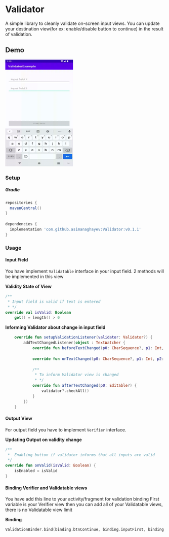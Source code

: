 # Validator
A simple library to cleanly validate on-screen input views. You can update your destination view(for ex: enable/disable button to continue) in the result of validation.

Demo
---

<img src="/media/Demo.gif" width="214" height="336">

### Setup

##### Gradle
```groovy
repositories {
  mavenCentral()
}

dependencies {
  implementation 'com.github.asimanaghayev:Validator:v0.1.1'
}
```

### Usage

#### Input Field
You have implement `Validatable` interface in your input field. 2 methods will be implemented in this view

**Validity State of View**
```kotlin
/**
 * Input field is valid if text is entered
 * */
override val isValid: Boolean
    get() = length() > 0
```

**Informing Validator about change in input field**
```kotlin
    override fun setupValidationListener(validator: Validator?) {
        addTextChangedListener(object : TextWatcher {
            override fun beforeTextChanged(p0: CharSequence?, p1: Int, p2: Int, p3: Int) {}

            override fun onTextChanged(p0: CharSequence?, p1: Int, p2: Int, p3: Int) {}

            /**
             * To inform Validator view is changed
             * */
            override fun afterTextChanged(p0: Editable?) {
                validator?.checkAll()
            }
        })
    }
```


#### Output View
For output field you have to implement `Verifier` interface.

**Updating Output on validity change**
```kotlin
/**
 *  Enabling button if validator informs that all inputs are valid
 */
override fun onValid(isValid: Boolean) {
    isEnabled = isValid
} 
```

#### Binding Verifier and Validatable views
You have add this line to your activity/fragment for validation binding
First variable is your Verifier view then you can add all of your Validatable views, there is no Validatable view limit

**Binding**
```kotlin
ValidationBinder.bind(binding.btnContinue, binding.inputFirst, binding.inputSecond)
```

